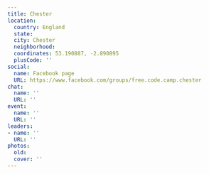 ```yaml
---
title: Chester
location:
  country: England
  state: 
  city: Chester
  neighborhood: 
  coordinates: 53.190887, -2.890895
  plusCode: ''
social:
  name: Facebook page
  URL: https://www.facebook.com/groups/free.code.camp.chester
chat:
  name: ''
  URL: ''
event:
  name: ''
  URL: ''
leaders:
- name: ''
  URL: ''
photos:
  old: 
  cover: ''
---
```

